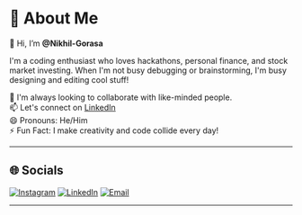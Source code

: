 # 💫 About Me

👋 Hi, I’m **@Nikhil-Gorasa**  

I'm a coding enthusiast who loves hackathons, personal finance, and stock market investing. When I'm not busy debugging or brainstorming, I'm busy designing and editing cool stuff!  

💞️ I'm always looking to collaborate with like-minded people.  
📫 Let's connect on [LinkedIn](https://linkedin.com/in/nikhil-gorasa)  
😄 Pronouns: He/Him  
⚡ Fun Fact: I make creativity and code collide every day!

---

## 🌐 Socials

[![Instagram](https://img.shields.io/badge/Instagram-%23E4405F.svg?logo=Instagram&logoColor=white)](https://instagram.com/nikhil_x_gorasa)
[![LinkedIn](https://img.shields.io/badge/LinkedIn-%230077B5.svg?logo=linkedin&logoColor=white)](https://linkedin.com/in/nikhil-gorasa)
[![Email](https://img.shields.io/badge/Email-D14836?logo=gmail&logoColor=white)](mailto:nikhil.gorasa1@gmail.com)

---
